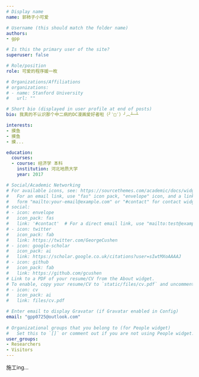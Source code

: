 ```yaml
---
# Display name
name: 郭柿子小可爱

# Username (this should match the folder name)
authors:
- gpp

# Is this the primary user of the site?
superuser: false

# Role/position
role: 可爱的程序媛一枚

# Organizations/Affiliations
# organizations:
# - name: Stanford University
#   url: ""

# Short bio (displayed in user profile at end of posts)
bio: 我真的不认识那个中二病的DC漫画爱好者啦（╯‵□′）╯︵┴─┴

interests:
- 摸鱼
- 摸鱼
- 摸...

education:
  courses:
  - course: 经济学 本科
    institution: 河北地质大学
    year: 2017

# Social/Academic Networking
# For available icons, see: https://sourcethemes.com/academic/docs/widgets/#icons
#   For an email link, use "fas" icon pack, "envelope" icon, and a link in the
#   form "mailto:your-email@example.com" or "#contact" for contact widget.
# social:
# - icon: envelope
#   icon_pack: fas
#   link: '#contact'  # For a direct email link, use "mailto:test@example.org".
# - icon: twitter
#   icon_pack: fab
#   link: https://twitter.com/GeorgeCushen
# - icon: google-scholar
#   icon_pack: ai
#   link: https://scholar.google.co.uk/citations?user=sIwtMXoAAAAJ
# - icon: github
#   icon_pack: fab
#   link: https://github.com/gcushen
# Link to a PDF of your resume/CV from the About widget.
# To enable, copy your resume/CV to `static/files/cv.pdf` and uncomment the lines below.  
# - icon: cv
#   icon_pack: ai
#   link: files/cv.pdf

# Enter email to display Gravatar (if Gravatar enabled in Config)
email: "gpp0725@outlook.com"
  
# Organizational groups that you belong to (for People widget)
#   Set this to `[]` or comment out if you are not using People widget.  
user_groups:
- Researchers
- Visitors
---
```


施工ing...
